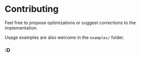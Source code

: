 # Contributing

Feel free to propose optimizations or suggest corrections to the implementation.

Usage examples are also welcome in the `examples/` folder.

### :D
